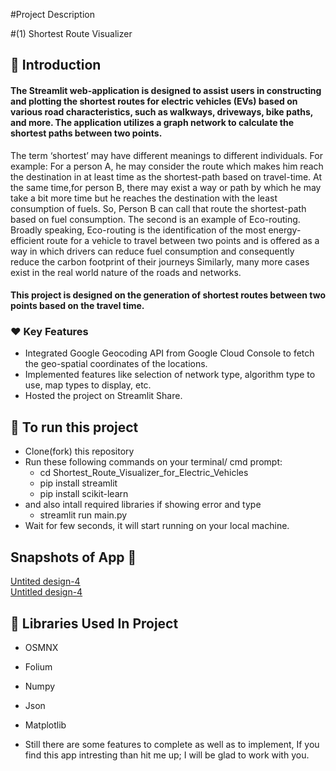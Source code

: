 #Project Description


#(1) Shortest Route Visualizer

## 📌 Introduction

<h4> The Streamlit web-application is designed to assist users in constructing and plotting the shortest routes for electric vehicles (EVs) based on various road characteristics, such as walkways, driveways, bike paths, and more. The application utilizes a graph network to calculate the shortest paths between two points. </h4>

The term ‘shortest’ may have different meanings to different individuals.
For example: For a person A, he may consider the route which makes him
reach the destination in at least time as the shortest-path based on
travel-time. At the same time,for person B, there may exist a way or path by
which he may take a bit more time but he reaches the destination with the
least consumption of fuels. So, Person B can call that route the shortest-path
based on fuel consumption. The second is an example of Eco-routing.
Broadly speaking, Eco-routing is the identification of the most
energy-efficient route for a vehicle to travel between two points and is
offered as a way in which drivers can reduce fuel consumption and
consequently reduce the carbon footprint of their journeys
Similarly, many more cases exist in the real world nature of the
roads and networks.

<h4>
This project is designed on the generation of shortest routes between
two points based on the travel time. </h4>

<h3>❤️ Key Features </h3>

- Integrated Google Geocoding API from Google Cloud Console to fetch the geo-spatial coordinates of the locations.
- Implemented features like selection of network type, algorithm type to use, map types to display, etc.
- Hosted the project on Streamlit Share.



## 📲 To run this project

- Clone(fork) this repository
- Run these following commands on your terminal/ cmd prompt:
  - cd Shortest_Route_Visualizer_for_Electric_Vehicles
  - pip install streamlit
  - pip install scikit-learn
- and also intall required libraries if showing error and type
  - streamlit run main.py
- Wait for few seconds, it will start running on your local machine.

## Snapshots of App 📸
[Untited design-4]("https://drive.google.com/file/d/1v_TyVJDi_iERVntnuJimrl8jtUH8I4Ng/view?usp=share_link")
<br>
[Untitled design-4](https://drive.google.com/file/d/1WVDU2Z3aY0hztSr9pCRenljzDlUw2pE9/view?usp=share_link)

## 📒 Libraries Used In Project

* OSMNX <br>
* Folium
* Numpy
* Json
* Matplotlib


* Still there are some features to complete as well as to implement, If you find this app intresting than hit me up; I will be
glad to work with you.

<!--
<p align="center" width="100%">
   Made with ❤️ in 🇮🇳 Vaibhav Upadhyay
</p>

